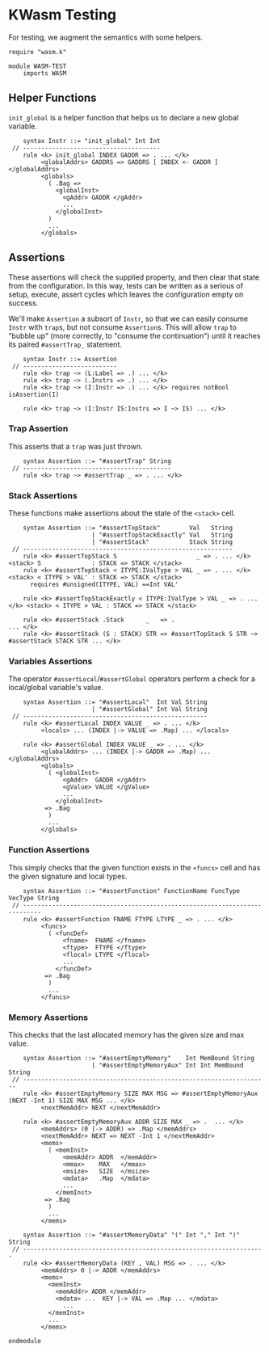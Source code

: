 KWasm Testing
=============

For testing, we augment the semantics with some helpers.

```k
require "wasm.k"

module WASM-TEST
    imports WASM
```

Helper Functions
----------------

`init_global` is a helper function that helps us to declare a new global variable.

```k
    syntax Instr ::= "init_global" Int Int
 // --------------------------------------
    rule <k> init_global INDEX GADDR => . ... </k>
         <globalAddrs> GADDRS => GADDRS [ INDEX <- GADDR ] </globalAddrs>
         <globals>
           ( .Bag =>
             <globalInst>
               <gAddr> GADDR </gAddr>
               ...
             </globalInst>
           )
           ...
         </globals>
```

Assertions
----------

These assertions will check the supplied property, and then clear that state from the configuration.
In this way, tests can be written as a serious of setup, execute, assert cycles which leaves the configuration empty on success.

We'll make `Assertion` a subsort of `Instr`, so that we can easily consume `Instr` with `trap`s, but not consume `Assertion`s.
This will allow `trap` to "bubble up" (more correctly, to "consume the continuation") until it reaches its paired `#assertTrap_` statement.

```k
    syntax Instr ::= Assertion
 // --------------------------
    rule <k> trap ~> (L:Label => .) ... </k>
    rule <k> trap ~> (.Instrs => .) ... </k>
    rule <k> trap ~> (I:Instr => .) ... </k> requires notBool isAssertion(I)

    rule <k> trap ~> (I:Instr IS:Instrs => I ~> IS) ... </k>
```

### Trap Assertion

This asserts that a `trap` was just thrown.

```k
    syntax Assertion ::= "#assertTrap" String
 // -----------------------------------------
    rule <k> trap ~> #assertTrap _ => . ... </k>
```

### Stack Assertions

These functions make assertions about the state of the `<stack>` cell.

```k
    syntax Assertion ::= "#assertTopStack"        Val   String
                       | "#assertTopStackExactly" Val   String
                       | "#assertStack"           Stack String
 // ----------------------------------------------------------
    rule <k> #assertTopStack S                      _ => . ... </k> <stack> S              : STACK => STACK </stack>
    rule <k> #assertTopStack < ITYPE:IValType > VAL _ => . ... </k> <stack> < ITYPE > VAL' : STACK => STACK </stack>
      requires #unsigned(ITYPE, VAL) ==Int VAL'

    rule <k> #assertTopStackExactly < ITYPE:IValType > VAL _ => . ... </k> <stack> < ITYPE > VAL : STACK => STACK </stack>

    rule <k> #assertStack .Stack      _   => .                                               ... </k>
    rule <k> #assertStack (S : STACK) STR => #assertTopStack S STR ~> #assertStack STACK STR ... </k>
```

### Variables Assertions

The operator `#assertLocal`/`#assertGlobal` operators perform a check for a local/global variable's value.

```k
    syntax Assertion ::= "#assertLocal"  Int Val String
                       | "#assertGlobal" Int Val String
 // ---------------------------------------------------
    rule <k> #assertLocal INDEX VALUE _ => . ... </k>
         <locals> ... (INDEX |-> VALUE => .Map) ... </locals>

    rule <k> #assertGlobal INDEX VALUE _ => . ... </k>
         <globalAddrs> ... (INDEX |-> GADDR => .Map) ... </globalAddrs>
         <globals>
           ( <globalInst>
               <gAddr>  GADDR </gAddr>
               <gValue> VALUE </gValue>
               ...
             </globalInst>
          => .Bag
           )
           ...
         </globals>
```

### Function Assertions

This simply checks that the given function exists in the `<funcs>` cell and has the given signature and local types.

```k
    syntax Assertion ::= "#assertFunction" FunctionName FuncType VecType String
 // ---------------------------------------------------------------------------
    rule <k> #assertFunction FNAME FTYPE LTYPE _ => . ... </k>
         <funcs>
           ( <funcDef>
               <fname>  FNAME </fname>
               <ftype>  FTYPE </ftype>
               <flocal> LTYPE </flocal>
               ...
             </funcDef>
          => .Bag
           )
           ...
         </funcs>
```

### Memory Assertions

This checks that the last allocated memory has the given size and max value.

```k
    syntax Assertion ::= "#assertEmptyMemory"    Int MemBound String
                       | "#assertEmptyMemoryAux" Int Int MemBound String
 // --------------------------------------------------------------------
    rule <k> #assertEmptyMemory SIZE MAX MSG => #assertEmptyMemoryAux (NEXT -Int 1) SIZE MAX MSG ... </k>
         <nextMemAddr> NEXT </nextMemAddr>

    rule <k> #assertEmptyMemoryAux ADDR SIZE MAX _ => .  ... </k>
         <memAddrs> (0 |-> ADDR) => .Map </memAddrs>
         <nextMemAddr> NEXT => NEXT -Int 1 </nextMemAddr>
         <mems>
           ( <memInst>
               <memAddr> ADDR  </memAddr>
               <mmax>    MAX   </mmax>
               <msize>   SIZE  </msize>
               <mdata>   .Map  </mdata>
               ...
             </memInst>
          => .Bag
           )
           ...
         </mems>

    syntax Assertion ::= "#assertMemoryData" "(" Int "," Int ")" String
 // -------------------------------------------------------------------
    rule <k> #assertMemoryData (KEY , VAL) MSG => . ... </k>
         <memAddrs> 0 |-> ADDR </memAddrs>
         <mems>
           <memInst>
             <memAddr> ADDR </memAddr>
             <mdata> ...  KEY |-> VAL => .Map ... </mdata>
               ...
           </memInst>
           ...
         </mems>
```

```k
endmodule
```
